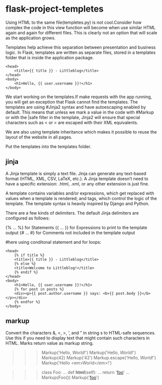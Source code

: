 # flask-project-templetes 

Using HTML to the same file(templetes.py) is not cool.Consider how complex the code in this view function will become when use similar HTML again and again for different files. This is clearly not an option that will scale as the application grows.

Templates help achieve this separation between presentation and business logic. In Flask, templates are written as separate files, stored in a templates folder that is inside the application package.

>>> <html>
    <head>
        <title>{{ title }} - Littleblog</title>
    </head>
    <body>
        <h1>Hello, {{ user.username }}!</h1>
    </body>
</html>

We start working on the templates.If make requests with the app running, you will get an exception that Flask cannot find the templates. The templates are using #Jinja2 syntax and have autoescaping enabled by default. This means that unless we mark a value in the code with #Markup or with the |safe filter in the template, Jinja2 will ensure that special characters such as < or > are escaped with their XML equivalents.

We are also using template inheritance which makes it possible to reuse the layout of the website in all pages.

Put the templates into the templates folder.


## jinja
A Jinja template is simply a text file. Jinja can generate any text-based format (HTML, XML, CSV, LaTeX, etc.). A Jinja template doesn’t need to have a specific extension: .html, .xml, or any other extension is just fine.

A template contains variables and/or expressions, which get replaced with values when a template is rendered; and tags, which control the logic of the template. The template syntax is heavily inspired by Django and Python.

There are a few kinds of delimiters. The default Jinja delimiters are configured as follows:

{% ... %} for Statements
{{ ... }} for Expressions to print to the template output
{# ... #} for Comments not included in the template output


#here using conditonal statement and for loops:

>>> <html>
    <head>
        {% if title %}
        <title>{{ title }} - Littleblog</title>
        {% else %}
        <title>Welcome to Littleblog!</title>
        {% endif %}
    </head>
    <body>
        <h1>Hello, {{ user.username }}!</h1>
        {% for post in posts %}
        <div><p>{{ post.author.username }} says: <b>{{ post.body }}</b></p></div>
        {% endfor %}
    </body>
</html>

## markup
Convert the characters &, <, >, ‘, and ” in string s to HTML-safe sequences. Use this if you need to display text that might contain such characters in HTML. Marks return value as markup string.

>>> Markup('Hello, <em>World</em>!')
Markup('Hello, <em>World</em>!')
>>> Markup(42)
Markup('42')
>>> Markup.escape('Hello, <em>World</em>!')
Markup('Hello &lt;em&gt;World&lt;/em&gt;!')

>>> class Foo:
...     def __html__(self):
...         return '<a href="/foo">foo</a>'
...
>>> Markup(Foo())
Markup('<a href="/foo">foo</a>')



